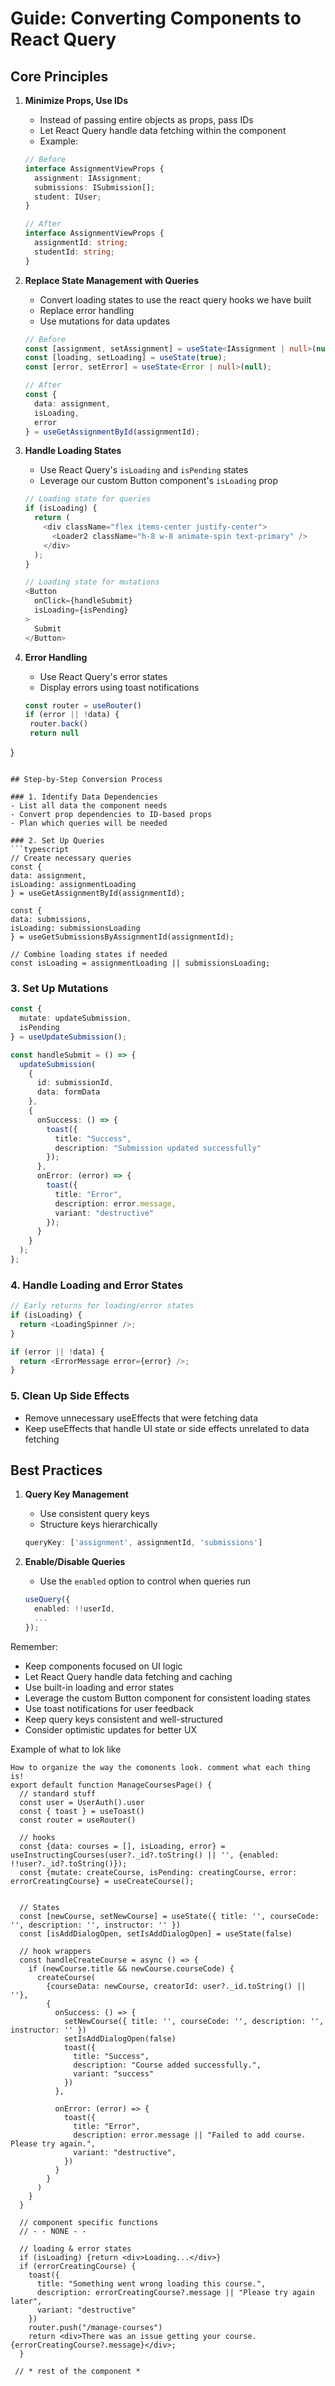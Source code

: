 # Guide: Converting Components to React Query

## Core Principles

1. **Minimize Props, Use IDs**
   - Instead of passing entire objects as props, pass IDs
   - Let React Query handle data fetching within the component
   - Example:
   ```typescript
   // Before
   interface AssignmentViewProps {
     assignment: IAssignment;
     submissions: ISubmission[];
     student: IUser;
   }

   // After
   interface AssignmentViewProps {
     assignmentId: string;
     studentId: string;
   }
   ```

2. **Replace State Management with Queries**
   - Convert loading states to use the react query hooks we have built
   - Replace error handling 
   - Use mutations for data updates
   ```typescript
   // Before
   const [assignment, setAssignment] = useState<IAssignment | null>(null);
   const [loading, setLoading] = useState(true);
   const [error, setError] = useState<Error | null>(null);

   // After
   const { 
     data: assignment,
     isLoading,
     error
   } = useGetAssignmentById(assignmentId);
   ```

3. **Handle Loading States**
   - Use React Query's `isLoading` and `isPending` states
   - Leverage our custom Button component's `isLoading` prop
   ```typescript
   // Loading state for queries
   if (isLoading) {
     return (
       <div className="flex items-center justify-center">
         <Loader2 className="h-8 w-8 animate-spin text-primary" />
       </div>
     );
   }

   // Loading state for mutations
   <Button 
     onClick={handleSubmit}
     isLoading={isPending}
   >
     Submit
   </Button>
   ```

4. **Error Handling**
   - Use React Query's error states
   - Display errors using toast notifications
   ```typescript
   const router = useRouter()
   if (error || !data) {
    router.back()
    return null
  }
   ```

## Step-by-Step Conversion Process

### 1. Identify Data Dependencies
- List all data the component needs
- Convert prop dependencies to ID-based props
- Plan which queries will be needed

### 2. Set Up Queries
```typescript
// Create necessary queries
const {
  data: assignment,
  isLoading: assignmentLoading
} = useGetAssignmentById(assignmentId);

const {
  data: submissions,
  isLoading: submissionsLoading
} = useGetSubmissionsByAssignmentId(assignmentId);

// Combine loading states if needed
const isLoading = assignmentLoading || submissionsLoading;
```

### 3. Set Up Mutations
```typescript
const { 
  mutate: updateSubmission,
  isPending 
} = useUpdateSubmission();

const handleSubmit = () => {
  updateSubmission(
    { 
      id: submissionId,
      data: formData 
    },
    {
      onSuccess: () => {
        toast({
          title: "Success",
          description: "Submission updated successfully"
        });
      },
      onError: (error) => {
        toast({
          title: "Error",
          description: error.message,
          variant: "destructive"
        });
      }
    }
  );
};
```

### 4. Handle Loading and Error States
```typescript
// Early returns for loading/error states
if (isLoading) {
  return <LoadingSpinner />;
}

if (error || !data) {
  return <ErrorMessage error={error} />;
}
```

### 5. Clean Up Side Effects
- Remove unnecessary useEffects that were fetching data
- Keep useEffects that handle UI state or side effects unrelated to data fetching

## Best Practices

1. **Query Key Management**
   - Use consistent query keys
   - Structure keys hierarchically
   ```typescript
   queryKey: ['assignment', assignmentId, 'submissions']
   ```

2. **Enable/Disable Queries**
   - Use the `enabled` option to control when queries run
   ```typescript
   useQuery({
     enabled: !!userId,
     ...
   });
   ```





Remember:
- Keep components focused on UI logic
- Let React Query handle data fetching and caching
- Use built-in loading and error states
- Leverage the custom Button component for consistent loading states
- Use toast notifications for user feedback
- Keep query keys consistent and well-structured
- Consider optimistic updates for better UX


Example of what to lok like

```
How to organize the way the comonents look. comment what each thing is!
export default function ManageCoursesPage() {
  // standard stuff
  const user = UserAuth().user
  const { toast } = useToast()
  const router = useRouter()

  // hooks
  const {data: courses = [], isLoading, error} = useInstructingCourses(user?._id?.toString() || '', {enabled: !!user?._id?.toString()});
  const {mutate: createCourse, isPending: creatingCourse, error: errorCreatingCourse} = useCreateCourse();


  // States
  const [newCourse, setNewCourse] = useState({ title: '', courseCode: '', description: '', instructor: '' })
  const [isAddDialogOpen, setIsAddDialogOpen] = useState(false)

  // hook wrappers
  const handleCreateCourse = async () => {
    if (newCourse.title && newCourse.courseCode) {
      createCourse(
        {courseData: newCourse, creatorId: user?._id.toString() || ''},
        {
          onSuccess: () => {
            setNewCourse({ title: '', courseCode: '', description: '', instructor: '' })
            setIsAddDialogOpen(false)
            toast({
              title: "Success",
              description: "Course added successfully.",
              variant: "success"
            })
          },

          onError: (error) => {
            toast({
              title: "Error",
              description: error.message || "Failed to add course. Please try again.",
              variant: "destructive",
            })
          }
        }
      )
    }
  }

  // component specific functions
  // - - NONE - - 

  // loading & error states
  if (isLoading) {return <div>Loading...</div>}
  if (errorCreatingCourse) {
    toast({
      title: "Something went wrong loading this course.",
      description: errorCreatingCourse?.message || "Please try again later",
      variant: "destructive"
    })
    router.push("/manage-courses")
    return <div>There was an issue getting your course. {errorCreatingCourse?.message}</div>;
  }
 
 // * rest of the component * 
 ```
